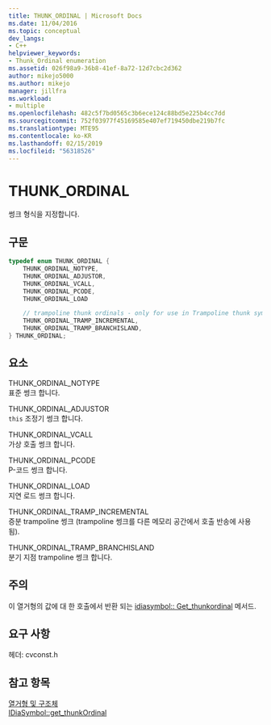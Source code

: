 ```yaml
---
title: THUNK_ORDINAL | Microsoft Docs
ms.date: 11/04/2016
ms.topic: conceptual
dev_langs:
- C++
helpviewer_keywords:
- Thunk_Ordinal enumeration
ms.assetid: 026f98a9-36b8-41ef-8a72-12d7cbc2d362
author: mikejo5000
ms.author: mikejo
manager: jillfra
ms.workload:
- multiple
ms.openlocfilehash: 482c5f7bd0565c3b6ece124c88bd5e225b4cc7dd
ms.sourcegitcommit: 752f03977f45169585e407ef719450dbe219b7fc
ms.translationtype: MTE95
ms.contentlocale: ko-KR
ms.lasthandoff: 02/15/2019
ms.locfileid: "56318526"
---
```

# <a name="thunkordinal"></a>THUNK_ORDINAL
썽크 형식을 지정합니다.

## <a name="syntax"></a>구문

```C++
typedef enum THUNK_ORDINAL {
    THUNK_ORDINAL_NOTYPE,
    THUNK_ORDINAL_ADJUSTOR,
    THUNK_ORDINAL_VCALL,
    THUNK_ORDINAL_PCODE,
    THUNK_ORDINAL_LOAD

    // trampoline thunk ordinals - only for use in Trampoline thunk symbols
    THUNK_ORDINAL_TRAMP_INCREMENTAL,
    THUNK_ORDINAL_TRAMP_BRANCHISLAND,
} THUNK_ORDINAL;
```

## <a name="elements"></a>요소
THUNK_ORDINAL_NOTYPE  
표준 썽크 합니다.

THUNK_ORDINAL_ADJUSTOR  
`this` 조정기 썽크 합니다.

THUNK_ORDINAL_VCALL  
가상 호출 썽크 합니다.

THUNK_ORDINAL_PCODE  
P-코드 썽크 합니다.

THUNK_ORDINAL_LOAD  
지연 로드 썽크 합니다.

THUNK_ORDINAL_TRAMP_INCREMENTAL  
증분 trampoline 썽크 (trampoline 썽크를 다른 메모리 공간에서 호출 반송에 사용 됨).

THUNK_ORDINAL_TRAMP_BRANCHISLAND  
분기 지점 trampoline 썽크 합니다.

## <a name="remarks"></a>주의
이 열거형의 값에 대 한 호출에서 반환 되는 [idiasymbol:: Get_thunkordinal](../../debugger/debug-interface-access/idiasymbol-get-thunkordinal.md) 메서드.

## <a name="requirements"></a>요구 사항
헤더: cvconst.h

## <a name="see-also"></a>참고 항목
[열거형 및 구조체](../../debugger/debug-interface-access/enumerations-and-structures.md)  
[IDiaSymbol::get_thunkOrdinal](../../debugger/debug-interface-access/idiasymbol-get-thunkordinal.md)
